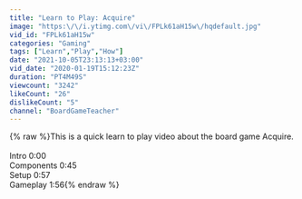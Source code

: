 ```yaml
---
title: "Learn to Play: Acquire"
image: "https:\/\/i.ytimg.com\/vi\/FPLk61aH15w\/hqdefault.jpg"
vid_id: "FPLk61aH15w"
categories: "Gaming"
tags: ["Learn","Play","How"]
date: "2021-10-05T23:13:13+03:00"
vid_date: "2020-01-19T15:12:23Z"
duration: "PT4M49S"
viewcount: "3242"
likeCount: "26"
dislikeCount: "5"
channel: "BoardGameTeacher"
---
```

{% raw %}This is a quick learn to play video about the board game Acquire.<br /><br />Intro 0:00<br />Components 0:45<br />Setup 0:57<br />Gameplay 1:56{% endraw %}
